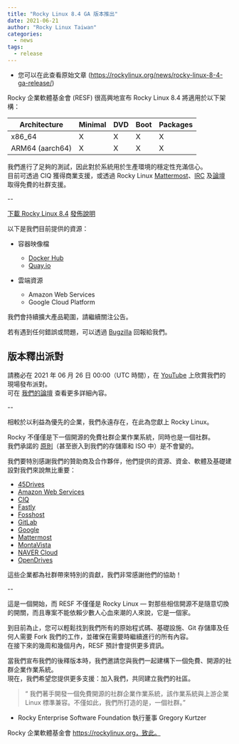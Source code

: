 ```yaml
---
title: "Rocky Linux 8.4 GA 版本推出"
date: 2021-06-21
author: "Rocky Linux Taiwan"
categories:
  - news 
tags:
  - release
---
```


- 您可以在此查看原始文章 (https://rockylinux.org/news/rocky-linux-8-4-ga-release/)

Rocky 企業軟體基金會 (RESF) 很高興地宣布 Rocky Linux 8.4 將適用於以下架構：

|Architecture|Minimal|DVD|Boot|Packages|
|---|---|---|---|---|
|x86_64|X|X|X|X|
|ARM64 (aarch64)|X|X|X|X|

我們進行了足夠的測試，因此對於系統用於生產環境的穩定性充滿信心。  
目前可透過 CIQ 獲得商業支援，或透過 Rocky Linux [Mattermost](https://chat.rockylinux.org/)、[IRC](https://libera.chat/) 及[論壇](https://forums.rockylinux.org/) 取得免費的社群支援。

--

[下載 Rocky Linux 8.4](https://rockylinux.org/download/) [發佈說明](https://docs.rockylinux.org/release_notes/8.4)

以下是我們目前提供的資源：

- 容器映像檔
    - [Docker Hub](https://hub.docker.com/r/rockylinux/rockylinux/tags)
    - [Quay.io](https://quay.io/repository/rockylinux/rockylinux?tab=tags)

- 雲端資源
    - Amazon Web Services
    - Google Cloud Platform

我們會持續擴大產品範圍，請繼續關注公告。

若有遇到任何錯誤或問題，可以透過 [Bugzilla](https://bugs.rockylinux.org/) 回報給我們。

## 版本釋出派對

請務必在 2021 年 06 月 26 日 00:00（UTC 時間），在 [YouTube](https://www.youtube.com/watch?v=zI1pi533pug&feature=youtu.be) 上欣賞我們的現場發布派對。  
可在 [我們的論壇](https://forums.rockylinux.org/t/rocky-linux-8-4-release-party) 查看更多詳細內容。

--

相較於以利益為優先的企業，我們永遠存在，在此為您獻上 Rocky Linux。

Rocky 不僅僅是下一個開源的免費社群企業作業系統，同時也是一個社群。  
我們承諾的 [原則](https://rockylinux.org/community-charter/)（甚至嵌入到我們的存儲庫和 ISO 中）是不會變的。

我們要特別感謝我們的贊助商及合作夥伴，他們提供的資源、資金、軟體及基礎建設對我們來說無比重要：

- [45Drives](https://www.45drives.com/)
- [Amazon Web Services](https://aws.amazon.com/)
- [CIQ](https://ctrliq.com/)
- [Fastly](https://www.fastly.com/)
- [Fosshost](https://fosshost.org/)
- [GitLab](https://about.gitlab.com/)
- [Google](https://cloud.google.com/)
- [Mattermost](https://mattermost.org/)
- [MontaVista](https://www.mvista.com/)
- [NAVER Cloud](https://www.ncloud.com/)
- [OpenDrives](https://opendrives.com/)

這些企業都為社群帶來特別的貢獻，我們非常感謝他們的協助！

--

這是一個開始，而 RESF 不僅僅是 Rocky Linux — 對那些相信開源不是隨意切換的開關，而且專案不能依賴少數人心血來潮的人來說，它是一個家。

到目前為止，您可以輕鬆找到我們所有的原始程式碼、基礎設施、Git 存儲庫及任何人需要 Fork 我們的工作，並確保在需要時繼續進行的所有內容。  
在接下來的幾周和幾個月內，RESF 預計會提供更多資訊。

當我們宣布我們的後釋版本時，我們邀請您與我們一起建構下一個免費、開源的社群企業作業系統。  
現在，我們希望您提供更多支援：加入我們，共同建立我們的社區。
    
> “ 我們著手開發一個免費開源的社群企業作業系統，該作業系統與上游企業 Linux 標準兼容。不僅如此，我們所打造的是，一個社群。”

- Rocky Enterprise Software Foundation 執行董事 Gregory Kurtzer

Rocky 企業軟體基金會 https://rockylinux.org，致此。